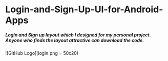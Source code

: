 # Login-and-Sign-Up-UI-for-Android-Apps

##### Login and Sign up layout which I designed for my personal project. Anyone who finds the layout attractive can download the code.
![GitHub Logo](login.png = 50x20)
